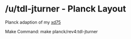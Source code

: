 /u/tdl-jturner - Planck Layout
===

Planck adaption of my [xd75](https://github.com/qmk/qmk_firmware/tree/master/keyboards/xd75/keymaps/tdl-jturner)

Make Command: make planck/rev4:tdl-jturner
